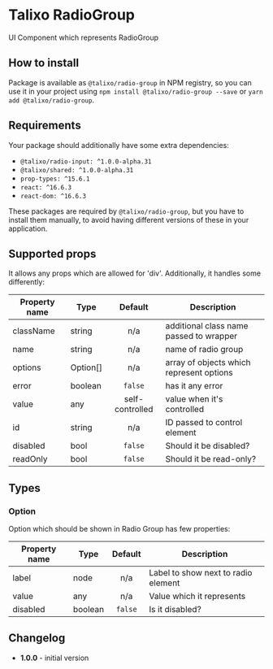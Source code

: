 # Talixo RadioGroup

UI Component which represents RadioGroup

## How to install

Package is available as `@talixo/radio-group` in NPM registry, so you can use it in your project
using `npm install @talixo/radio-group --save` or `yarn add @talixo/radio-group`.

## Requirements

Your package should additionally have some extra dependencies:

- `@talixo/radio-input: ^1.0.0-alpha.31`
- `@talixo/shared: ^1.0.0-alpha.31`
- `prop-types: ^15.6.1`
- `react: ^16.6.3`
- `react-dom: ^16.6.3`

These packages are required by `@talixo/radio-group`, but you have to install them manually,
to avoid having different versions of these in your application.

## Supported props

It allows any props which are allowed for 'div'. Additionally, it handles some differently:

Property name | Type     | Default         | Description
--------------|----------|:---------------:|--------------------------------
className     | string   | n/a             | additional class name passed to wrapper
name          | string   | n/a             | name of radio group
options       | Option[] | n/a             | array of objects which represent options
error         | boolean  | `false`         | has it any error
value         | any      | self-controlled | value when it's controlled
id            | string   | n/a             | ID passed to control element
disabled      | bool     | `false`         | Should it be disabled?
readOnly      | bool     | `false`         | Should it be read-only?

## Types

### Option

Option which should be shown in Radio Group has few properties:

Property name | Type      | Default | Description
--------------|-----------|:-------:|--------------------------------
label         | node      | n/a     | Label to show next to radio element
value         | any       | n/a     | Value which it represents
disabled      | boolean   | `false` | Is it disabled?


## Changelog

- **1.0.0** - initial version
